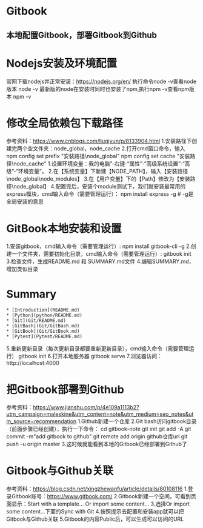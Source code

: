 <!--
 * @Author: Lily
 * @Date: 2021-12-09 14:48:23
 * @LastEditors: Lily
 * @LastEditTime: 2021-12-13 16:39:33
-->
# Gitbook

## 本地配置Gitbook，部署Gitbook到Github

# Nodejs安装及环境配置
官网下载nodejs并正常安装：https://nodejs.org/en/
执行命令node -v查看node版本
  node -v
最新版的node在安装时同时也安装了npm,执行npm -v查看npm版本
  npm -v

# 修改全局依赖包下载路径

  参考资料：https://www.cnblogs.com/liuqiyun/p/8133904.html
1.安装路径下创建完两个空文件夹：node_global，node_cache
2.打开cmd窗口命令，输入
  npm config set prefix "安装路径\node_global"
  npm config set cache "安装路径\node_cache"
1.设置环境变量：我的电脑”-右键-“属性”-“高级系统设置”-“高级”-“环境变量”。
2.在【系统变量】下新建【NODE_PATH】，输入【安装路径\node_global\node_modules】
3.在【用户变量】下的【Path】修改为【安装路径\node_global】
4.配置完后，安装个module测试下，我们就安装最常用的express模块，cmd输入命令（需要管理运行）：
  npm install express -g     # -g是全局安装的意思

# GitBook本地安装和设置

1.安装gitbook，cmd输入命令（需要管理运行）:
  npm install gitbook-cli -g
2.创建一个文件夹，需要初始化目录，cmd输入命令（需要管理运行）:
  gitbook init
3.检查文件，生成README.md 和 SUMMARY.md文件
4.编辑SUMMARY.md，增加类似目录
  # Summary
    * [Introduction](README.md)
    * [Python](python/README.md)
    * [Git](Git/README.md)
    * [GitBash](Git/GitBash.md)
    * [GitBook](Git/GitBook.md)
    * [Pytest](Pytest/README.md)   
5.重新更新目录（每次更新目录都要重新更新目录），cmd输入命令（需要管理运行）
  gitbook init
6.打开本地服务器
  gitbook serve
7.浏览器访问：http://localhost:4000

# 把Gitbook部署到Github

参考资料：https://www.jianshu.com/p/4e109a1113b2?utm_campaign=maleskine&utm_content=note&utm_medium=seo_notes&utm_source=recommendation
1.Github新建一个仓库
2.Git bash访问gitbook目录（前面步骤已经创建），执行一下命令：
    cd gitbook-note
    git init
    git add -A
    git commit -m"add gitbook to github"
    git remote add origin github仓库url
    git push -u origin master
3.这时候就能看到本地的Gitbook已经部署到Github了

# Gitbook与Github关联

  参考资料：https://blog.csdn.net/xingzhewanfu/article/details/80108116
1.登录Gitbook账号：https://www.gitbook.com/
2.Gitbook新建一个空间，可看到页面显示：Start with a template… Or import some content…
3.选择Or import some content…下面的Sync with Git
4.按照提示去配置和安装app就可以把Gitbook与Github关联
5.Gitbook的内容Public后，可以生成可以访问的URL